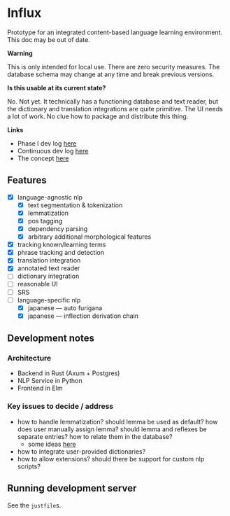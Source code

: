 # Influx

Prototype for an integrated content-based language learning environment. This doc may be out of date.

**Warning** 

This is only intended for local use. There are zero security measures. The database schema may change at any time and break previous versions.

**Is this usable at its current state?**

No. Not yet. It technically has a functioning database and text reader, but the dictionary and translation integrations are quite primitive. The UI needs a lot of work. No clue how to package and distribute this thing.

**Links**

- Phase I dev log [here](https://chaosarium.xyz/influx-dev-log-phase-i/)
- Continuous dev log [here](https://chaosarium.xyz/influx-dev-log/)
- The concept [here](https://chaosarium.xyz/2022-07-18-towards-an-integrated-content-based-language-learning-environment-an-exploratory-proposal/)

## Features

- [x] language-agnostic nlp 
    - [x] text segmentation & tokenization
    - [x] lemmatization
    - [x] pos tagging
    - [x] dependency parsing
    - [x] arbitrary additional morphological features
- [x] tracking known/learning terms
- [x] phrase tracking and detection
- [x] translation integration
- [x] annotated text reader
- [ ] dictionary integration
- [ ] reasonable UI
- [ ] SRS
- [ ] language-specific nlp
    - [x] japanese — auto furigana
    - [x] japanese — inflection derivation chain

## Development notes

### Architecture

- Backend in Rust (Axum + Postgres)
- NLP Service in Python
- Frontend in Elm

### Key issues to decide / address

- how to handle lemmatization? should lemma be used as default? how does user manually assign lemma? should lemma and reflexes be separate entries? how to relate them in the database?
    - some ideas [here](https://chaosarium.xyz/influx-dev-log-phase-i/#lemma-vs-inflection-learners-perspective)
- how to integrate user-provided dictionaries?
- how to allow extensions? should there be support for custom nlp scripts?

## Running development server

See the `justfile`s.
